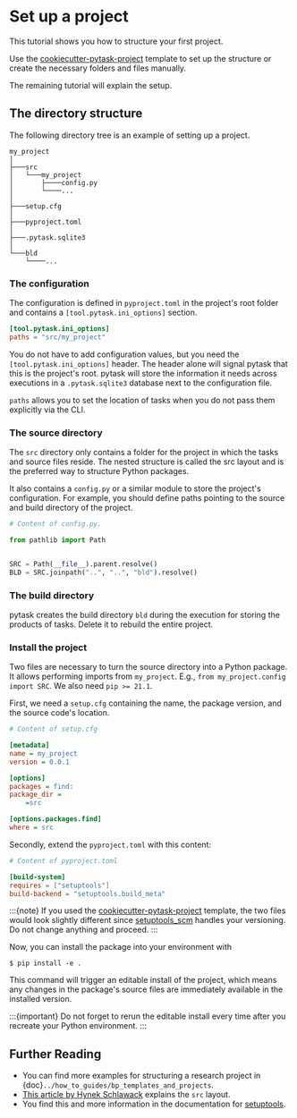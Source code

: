 # Set up a project

This tutorial shows you how to structure your first project.

Use the
[cookiecutter-pytask-project](https://github.com/pytask-dev/cookiecutter-pytask-project)
template to set up the structure or create the necessary folders and files manually.

The remaining tutorial will explain the setup.

## The directory structure

The following directory tree is an example of setting up a project.

```
my_project
│
├───src
│   └───my_project
│       ├────config.py
│       └────...
│
├───setup.cfg
│
├───pyproject.toml
│
├───.pytask.sqlite3
│
└───bld
    └────...
```

### The configuration

The configuration is defined in `pyproject.toml` in the project's root folder and
contains a `[tool.pytask.ini_options]` section.

```toml
[tool.pytask.ini_options]
paths = "src/my_project"
```

You do not have to add configuration values, but you need the
`[tool.pytask.ini_options]` header. The header alone will signal pytask that this is the
project's root. pytask will store the information it needs across executions in a
`.pytask.sqlite3` database next to the configuration file.

`paths` allows you to set the location of tasks when you do not pass them explicitly via
the CLI.

### The source directory

The `src` directory only contains a folder for the project in which the tasks and source
files reside. The nested structure is called the src layout and is the preferred way to
structure Python packages.

It also contains a `config.py` or a similar module to store the project's configuration.
For example, you should define paths pointing to the source and build directory of the
project.

```python
# Content of config.py.

from pathlib import Path


SRC = Path(__file__).parent.resolve()
BLD = SRC.joinpath("..", "..", "bld").resolve()
```

### The build directory

pytask creates the build directory `bld` during the execution for storing the products
of tasks. Delete it to rebuild the entire project.

### Install the project

Two files are necessary to turn the source directory into a Python package. It allows
performing imports from `my_project`. E.g., `from my_project.config import SRC`. We also
need `pip >= 21.1`.

First, we need a `setup.cfg` containing the name, the package version, and the source
code's location.

```ini
# Content of setup.cfg

[metadata]
name = my_project
version = 0.0.1

[options]
packages = find:
package_dir =
    =src

[options.packages.find]
where = src
```

Secondly, extend the `pyproject.toml` with this content:

```toml
# Content of pyproject.toml

[build-system]
requires = ["setuptools"]
build-backend = "setuptools.build_meta"
```

:::{note}
If you used the
[cookiecutter-pytask-project](https://github.com/pytask-dev/cookiecutter-pytask-project)
template, the two files would look slightly different since
[setuptools_scm](https://github.com/pypa/setuptools_scm) handles your versioning. Do not
change anything and proceed.
:::

Now, you can install the package into your environment with

```console
$ pip install -e .
```

This command will trigger an editable install of the project, which means any changes in
the package's source files are immediately available in the installed version.

:::{important}
Do not forget to rerun the editable install every time after you recreate your Python
environment.
:::

## Further Reading

- You can find more examples for structuring a research project in
  {doc}`../how_to_guides/bp_templates_and_projects`.
- [This article by Hynek Schlawack](https://hynek.me/articles/testing-packaging/)
  explains the `src` layout.
- You find this and more information in the documentation for
  [setuptools](https://setuptools.pypa.io/en/latest/userguide/quickstart.html).

